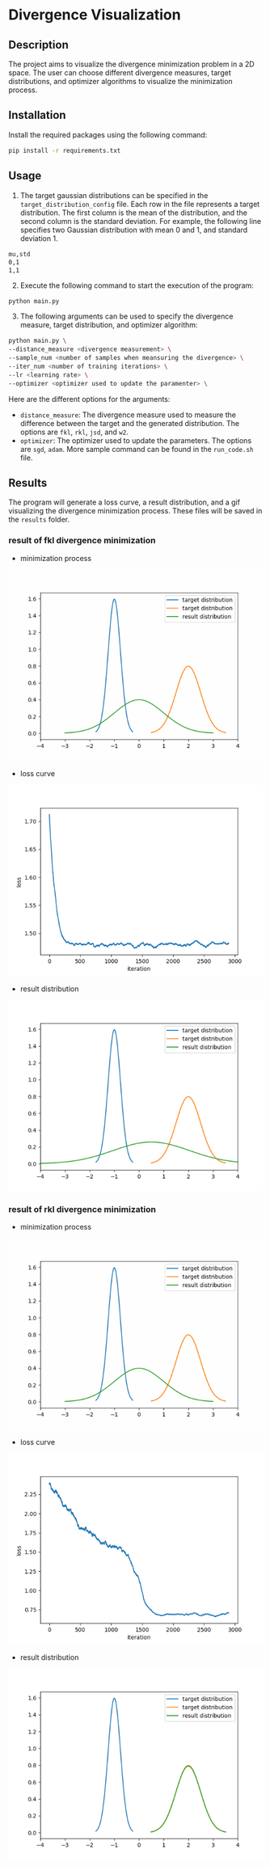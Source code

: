 # Divergence Visualization

## Description
The project aims to visualize the divergence minimization problem in a 2D space. The user can choose different divergence measures, target distributions, and optimizer algorithms to visualize the minimization process.

## Installation
Install the required packages using the following command:
```bash
pip install -r requirements.txt
```

## Usage
1. The target gaussian distributions can be specified in the `target_distribution_config` file. Each row in the file represents a target distribution. The first column is the mean of the distribution, and the second column is the standard deviation. For example, the following line specifies two Gaussian distribution with mean 0 and 1, and standard deviation 1.
```
mu,std
0,1
1,1
```

2. Execute the following command to start the execution of the program:
```bash
python main.py
```
3. The following arguments can be used to specify the divergence measure, target distribution, and optimizer algorithm:
```bash
python main.py \
--distance_measure <divergence measurement> \
--sample_num <number of samples when meansuring the divergence> \
--iter_num <number of training iterations> \
--lr <learning rate> \
--optimizer <optimizer used to update the paramenter> \
```
Here are the different options for the arguments:
- `distance_measure`: The divergence measure used to measure the difference between the target and the generated distribution. The options are `fkl`, `rkl`, `jsd`, and `w2`.
- `optimizer`: The optimizer used to update the parameters. The options are `sgd`, `adam`.
More sample command can be found in the `run_code.sh` file.

## Results
The program will generate a loss curve, a result distribution, and a gif visualizing the divergence minimization process. These files will be saved in the `results` folder.
### result of fkl divergence minimization
* minimization process

![fkl](result/fkl_adam.gif)

* loss curve

![fkl](result/loss_fkl_adam.png)

* result distribution

![fkl](result/distribution_fkl_adam.png)

### result of rkl divergence minimization
* minimization process

![rkl](result/rkl_adam.gif)

* loss curve

![rkl](result/loss_rkl_adam.png)

* result distribution

![rkl](result/distribution_rkl_adam.png)



